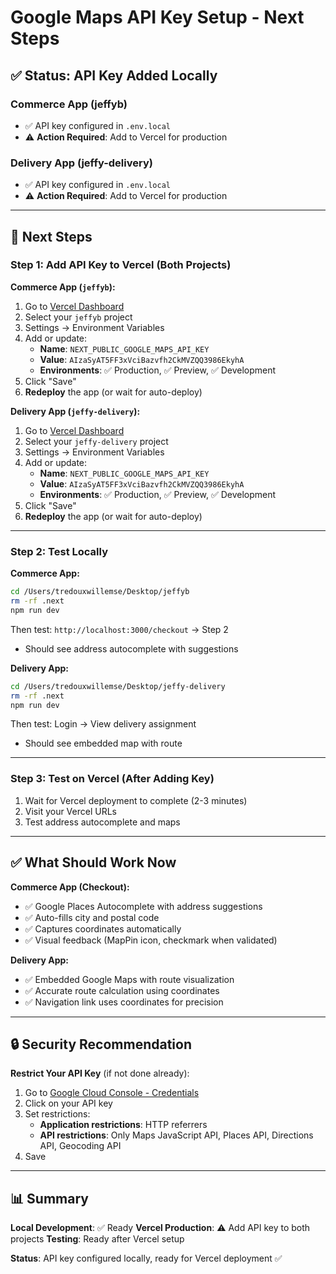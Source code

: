 # Google Maps API Key Setup - Next Steps

## ✅ Status: API Key Added Locally

### Commerce App (jeffyb)
- ✅ API key configured in `.env.local`
- ⚠️ **Action Required**: Add to Vercel for production

### Delivery App (jeffy-delivery)
- ✅ API key configured in `.env.local`
- ⚠️ **Action Required**: Add to Vercel for production

---

## 📝 Next Steps

### Step 1: Add API Key to Vercel (Both Projects)

**Commerce App (`jeffyb`):**
1. Go to [Vercel Dashboard](https://vercel.com/dashboard)
2. Select your `jeffyb` project
3. Settings → Environment Variables
4. Add or update:
   - **Name**: `NEXT_PUBLIC_GOOGLE_MAPS_API_KEY`
   - **Value**: `AIzaSyAT5FF3xVciBazvfh2CkMVZQQ3986EkyhA`
   - **Environments**: ✅ Production, ✅ Preview, ✅ Development
5. Click "Save"
6. **Redeploy** the app (or wait for auto-deploy)

**Delivery App (`jeffy-delivery`):**
1. Go to [Vercel Dashboard](https://vercel.com/dashboard)
2. Select your `jeffy-delivery` project
3. Settings → Environment Variables
4. Add or update:
   - **Name**: `NEXT_PUBLIC_GOOGLE_MAPS_API_KEY`
   - **Value**: `AIzaSyAT5FF3xVciBazvfh2CkMVZQQ3986EkyhA`
   - **Environments**: ✅ Production, ✅ Preview, ✅ Development
5. Click "Save"
6. **Redeploy** the app (or wait for auto-deploy)

---

### Step 2: Test Locally

**Commerce App:**
```bash
cd /Users/tredouxwillemse/Desktop/jeffyb
rm -rf .next
npm run dev
```
Then test: `http://localhost:3000/checkout` → Step 2
- Should see address autocomplete with suggestions

**Delivery App:**
```bash
cd /Users/tredouxwillemse/Desktop/jeffy-delivery
rm -rf .next
npm run dev
```
Then test: Login → View delivery assignment
- Should see embedded map with route

---

### Step 3: Test on Vercel (After Adding Key)

1. Wait for Vercel deployment to complete (2-3 minutes)
2. Visit your Vercel URLs
3. Test address autocomplete and maps

---

## ✅ What Should Work Now

**Commerce App (Checkout):**
- ✅ Google Places Autocomplete with address suggestions
- ✅ Auto-fills city and postal code
- ✅ Captures coordinates automatically
- ✅ Visual feedback (MapPin icon, checkmark when validated)

**Delivery App:**
- ✅ Embedded Google Maps with route visualization
- ✅ Accurate route calculation using coordinates
- ✅ Navigation link uses coordinates for precision

---

## 🔒 Security Recommendation

**Restrict Your API Key** (if not done already):
1. Go to [Google Cloud Console - Credentials](https://console.cloud.google.com/apis/credentials?project=jeffy-maps)
2. Click on your API key
3. Set restrictions:
   - **Application restrictions**: HTTP referrers
   - **API restrictions**: Only Maps JavaScript API, Places API, Directions API, Geocoding API
4. Save

---

## 📊 Summary

**Local Development**: ✅ Ready
**Vercel Production**: ⚠️ Add API key to both projects
**Testing**: Ready after Vercel setup

**Status**: API key configured locally, ready for Vercel deployment ✅

